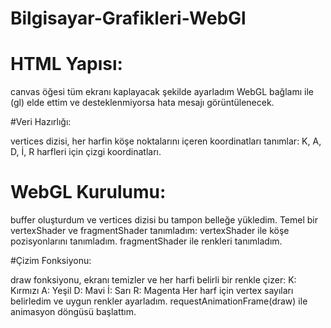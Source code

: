 ﻿# Bilgisayar-Grafikleri-WebGl
# HTML Yapısı:

canvas öğesi tüm ekranı kaplayacak şekilde ayarladım
WebGL bağlamı ile (gl) elde ettim ve desteklenmiyorsa hata mesajı görüntülenecek.

#Veri Hazırlığı:

vertices dizisi, her harfin köşe noktalarını içeren koordinatları tanımlar:
K, A, D, İ, R harfleri için çizgi koordinatları.

# WebGL Kurulumu:

buffer oluşturdum ve vertices dizisi bu tampon belleğe yükledim.
Temel bir vertexShader ve fragmentShader tanımladım:
vertexShader ile köşe pozisyonlarını tanımladım.
fragmentShader ile renkleri tanımladım.

#Çizim Fonksiyonu:

draw fonksiyonu, ekranı temizler ve her harfi belirli bir renkle çizer:
K: Kırmızı
A: Yeşil
D: Mavi
İ: Sarı
R: Magenta
Her harf için vertex sayıları belirledim ve uygun renkler ayarladım.
requestAnimationFrame(draw) ile animasyon döngüsü başlattım.
